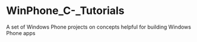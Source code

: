 WinPhone_C-_Tutorials
=====================

A set of Windows Phone projects on concepts helpful for building Windows Phone apps